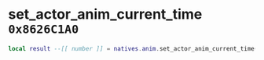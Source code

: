 # set_actor_anim_current_time `0x8626C1A0`

```lua
local result --[[ number ]] = natives.anim.set_actor_anim_current_time(_unk0 --[[ number ]], _unk1 --[[ number ]])
```